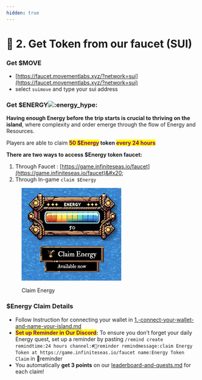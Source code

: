 ```yaml
---
hidden: true
---
```


# 🔋 2. Get Token from our faucet (SUI)

### Get $MOVE&#x20;

* [https://faucet.movementlabs.xyz/?network=sui](https://faucet.movementlabs.xyz/?network=sui)
* select `suimove` and type your sui address

### Get $ENERGY![:energy\_hype:](https://cdn.discordapp.com/emojis/972798080095223849.gif?size=44)

**Having enough Energy before the trip starts is crucial to thriving on the island**, where complexity and order emerge through the flow of Energy and Resources.&#x20;

Players are able to claim <mark style="color:purple;">**50 $Energy**</mark>**&#x20;token&#x20;**<mark style="color:purple;">**every 24 hours**</mark>

**There are two ways to access $Energy token faucet:**

1. Through Faucet : [https://game.infiniteseas.io/faucet](https://game.infiniteseas.io/faucet)&#x20;
2. Through In-game `claim $Energy`

<figure><img src="../.gitbook/assets/image (5).png" alt="" width="262"><figcaption><p>Claim Energy</p></figcaption></figure>

### $Energy Claim Details

* Follow Instruction for connecting your wallet in [1.-connect-your-wallet-and-name-your-island.md](1.-connect-your-wallet-and-name-your-island.md "mention")
* <mark style="color:purple;">**Set up Reminder in Our Discord**</mark>**:** To ensure you don’t forget your daily Energy quest, set up a reminder by pasting `/remind create remindtime:24 hours channel:#🚨reminder remindmessage:claim Energy Token at https://game.infiniteseas.io/faucet name:Energy Token Claim` in ⁠🚨reminder
* You automatically **get 3 points** on our [leaderboard-and-quests.md](../fundamentals/leaderboard-and-quests.md "mention") for each claim!&#x20;

